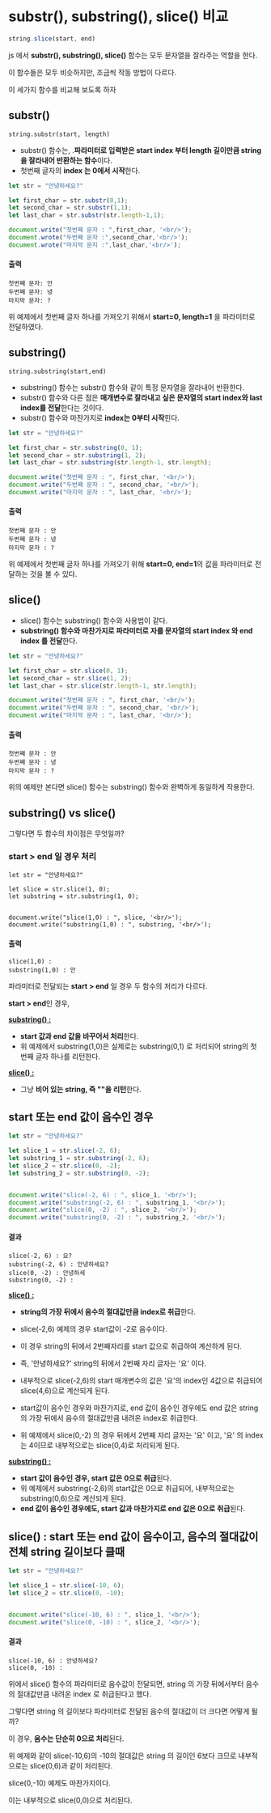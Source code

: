 substr(), substring(), slice() 비교
===

```js
string.slice(start, end)
```
js 에서 **substr(), substring(), slice()** 함수는 모두 문자열을 잘라주는 역할을 한다.

이 함수들은 모두 비슷하지만, 조금씩 작동 방법이 다르다.

이 세가지 함수를 비교해 보도록 하자

## substr()
```
string.substr(start, length)
```
- substr() 함수는, .**파라미터로 입력받은 start index 부터 length 길이만큼 string 을 잘라내어 반환하는 함수**이다. 
- 첫번째 글자의 **index 는 0에서 시작**한다.

```js
let str = "안녕하세요?"

let first_char = str.substr(0,1);
let second_char = str.substr(1,1);
let last_char = str.substr(str.length-1,1);

document.write("첫번째 문자 : ",first_char, '<br/>');
document.wrote("두번째 문자 :",second_char,'<br/>');
document.wrote("마지막 문지 :",last_char,'<br/>');
```

#### 출력
```
첫번째 문자: 안
두번째 문자: 녕
마지막 문자: ?
```
위 예제에서 첫번째 글자 하나를 가져오기 위해서 **start=0, length=1** 을 파라미터로 전달하였다.

## substring()
```
string.substring(start,end)
```
- substring() 함수는 substr() 함수와 같이 특정 문자열을 잘라내어 반환한다. 
- substr() 함수와 다른 점은 **매개변수로 잘라내고 싶은 문자열의 start index와 last index를 전달**한다는 것이다.
- substr() 함수와 마찬가지로 **index는 0부터 시작**힌다.


```js
let str = "안녕하세요?"

let first_char = str.substring(0, 1);
let second_char = str.substring(1, 2);
let last_char = str.substring(str.length-1, str.length);

document.write("첫번째 문자 : ", first_char, '<br/>');
document.write("두번째 문자 : ", second_char, '<br/>');
document.write("마지막 문자 : ", last_char, '<br/>');
```

#### 출력
```
첫번째 문자 : 안
두번째 문자 : 녕
마지막 문자 : ?
```
위 예제에서 첫번째 글자 하나를 가져오기 위해 **start=0, end=1**의 값을 파라미터로 전달하는 것을 볼 수 있다.

## slice()
- slice() 함수는 substring() 함수와 사용법이 같다.
- **substring() 함수와 마찬가지로 파라미터로 자를 문자열의 start index 와 end index 를 전달**한다.
```js
let str = "안녕하세요?"

let first_char = str.slice(0, 1);
let second_char = str.slice(1, 2);
let last_char = str.slice(str.length-1, str.length);

document.write("첫번째 문자 : ", first_char, '<br/>');
document.write("두번째 문자 : ", second_char, '<br/>');
document.write("마지막 문자 : ", last_char, '<br/>');
```
#### 출력
```
첫번째 문자 : 안
두번째 문자 : 녕
마지막 문자 : ?
```
위의 예제만 본다면 slice() 함수는 substring() 함수와 완벽하게 동일하게 작용한다.

## substring() vs slice()
그렇다면 두 함수의 차이점은 무엇일까?

### start > end 일 경우 처리
```
let str = "안녕하세요?"

let slice = str.slice(1, 0);
let substring = str.substring(1, 0);


document.write("slice(1,0) : ", slice, '<br/>');
document.write("substring(1,0) : ", substring, '<br/>');
```

#### 출력
```
slice(1,0) :
substring(1,0) : 안
```
파라미터로 전달되는 **start > end** 일 경우 두 함수의 처리가 다르다.

**start > end**인 경우,

<U>**substring() :**</U>

- **start 값과 end 값을 바꾸어서 처리**한다.
- 위 예제에서 substring(1,0)은 실제로는 substring(0,1) 로 처리되어 string의 첫번째 글자 하나를 리턴한다.

<U>**slice() :**</U>

- 그냥 **비어 있는 string, 즉 ""을 리턴**한다.

## start 또는 end 값이 음수인 경우
```js
let str = "안녕하세요?"

let slice_1 = str.slice(-2, 6);
let substring_1 = str.substring(-2, 6);
let slice_2 = str.slice(0, -2);
let substring_2 = str.substring(0, -2);


document.write("slice(-2, 6) : ", slice_1, '<br/>');
document.write("substring(-2, 6) : ", substring_1, '<br/>');
document.write("slice(0, -2) : ", slice_2, '<br/>');
document.write("substring(0, -2) : ", substring_2, '<br/>');
```

#### 결과
```
slice(-2, 6) : 요?
substring(-2, 6) : 안녕하세요?
slice(0, -2) : 안녕하세
substring(0, -2) :
```

<U>**slice() :**</U>

- **string의 가장 뒤에서 음수의 절대값만큼 index로 취급**한다.
- slice(-2,6) 예제의 경우 start값이 -2로 음수이다.
- 이 경우 string의 뒤에서 2번째자리를 start 값으로 취급하여 계산하게 된다.
- 즉, '안녕하세요?' string의 뒤에서 2번째 자리 글자는 '요' 이다.
- 내부적으로 slice(-2,6)의 start 매개변수의 값은 '요'의 index인 4값으로 취급되어 slice(4,6)으로 계산되게 된다.

- start값이 음수인 경우와 마찬가지로, end 값이 음수인 경우에도 end 값은 string 의 가장 뒤에서 음수의 절대값만큼 내려온 index로 취급한다. 
- 위 예제에서 slice(0,-2) 의 경우 뒤에서 2번째 자리 글자는 '요' 이고, '요' 의 index 는 4이므로 내부적으로는 slice(0,4)로 처리되게 된다.

<U>**substring() :**</U>
- **start 값이 음수인 경우, start 값은 0으로 취급**된다.
- 위 예제에서 substring(-2,6)의 start값은 0으로 취급되어, 내부적으로는 substring(0,6)으로 계산되게 된다.
- **end 값이 음수인 경우에도, start 값과 마찬가지로 end 값은 0으로 취급**된다.

## slice() : start  또는 end 값이 음수이고, 음수의 절대값이 전체 string 길이보다 클때

```js
let str = "안녕하세요?"

let slice_1 = str.slice(-10, 6);
let slice_2 = str.slice(0, -10);


document.write("slice(-10, 6) : ", slice_1, '<br/>');
document.write("slice(0, -10) : ", slice_2, '<br/>');
```

#### 결과
```
slice(-10, 6) : 안녕하세요?
slice(0, -10) :
```
위에서 slice() 함수의 파라미터로 음수값이 전달되면, string 의 가장 뒤에서부터 음수의 절대값만큼 내려온 index 로 취급된다고 했다. 

그렇다면 string 의 길이보다 파라미터로 전달된 음수의 절대값이 더 크다면 어떻게 될까?

이 경우, **음수는 단순히 0으로 처리**된다.

위 예제와 같이 slice(-10,6)의 -10의 절대값은 string 의 길이인 6보다 크므로 내부적으로는 slice(0,6)과 같이 처리된다. 

slice(0,-10) 예제도 마찬가지이다.

이는 내부적으로 slice(0,0)으로 처리된다.

